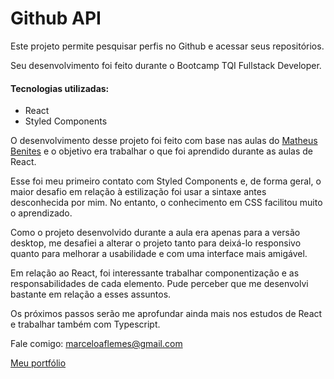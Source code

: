 # Github API

Este projeto permite pesquisar perfis no Github e acessar seus repositórios.

Seu desenvolvimento foi feito durante o Bootcamp TQI Fullstack Developer.

#### Tecnologias utilizadas:
- React
- Styled Components


O desenvolvimento desse projeto foi feito com base nas aulas do [Matheus Benites](https://github.com/benits) e o objetivo era trabalhar o que foi aprendido durante as aulas de React.

Esse foi meu primeiro contato com Styled Components e, de forma geral, o maior desafio em relação à estilização foi usar a sintaxe antes desconhecida por mim. No entanto, o conhecimento em CSS facilitou muito o aprendizado.

Como o projeto desenvolvido durante a aula era apenas para a versão desktop, me desafiei a alterar o projeto tanto para deixá-lo responsivo quanto para melhorar a usabilidade e com uma interface mais amigável.

Em relação ao React, foi interessante trabalhar componentização e as responsabilidades de cada elemento. Pude perceber que me desenvolvi bastante em relação a esses assuntos.

Os próximos passos serão me aprofundar ainda mais nos estudos de React e trabalhar também com Typescript.

Fale comigo: marceloaflemes@gmail.com

[Meu portfólio](https://marceloafl.github.io/portfolio/)